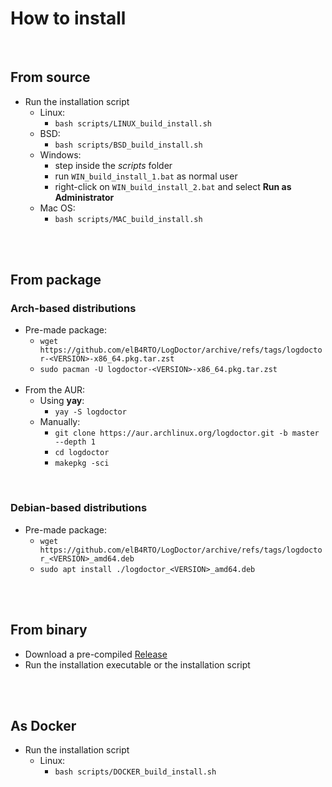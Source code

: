 # How to install

<br/>

## From source

- Run the installation script
  - Linux:
    - `bash scripts/LINUX_build_install.sh`
  - BSD:
    - `bash scripts/BSD_build_install.sh`
  - Windows:
    - step inside the *scripts* folder
    - run `WIN_build_install_1.bat` as normal user
    - right-click on `WIN_build_install_2.bat` and select **Run as Administrator**
  - Mac OS:
    - `bash scripts/MAC_build_install.sh`

<br/><br/>

## From package

### Arch-based distributions

- Pre-made package:
  - `wget https://github.com/elB4RTO/LogDoctor/archive/refs/tags/logdoctor-<VERSION>-x86_64.pkg.tar.zst`
  - `sudo pacman -U logdoctor-<VERSION>-x86_64.pkg.tar.zst`<br/><br/>
- From the AUR:
  - Using **yay**:
    - `yay -S logdoctor`<br/>
  - Manually:
    - `git clone https://aur.archlinux.org/logdoctor.git -b master --depth 1`
    - `cd logdoctor`
    - `makepkg -sci`

<br/>

### Debian-based distributions

- Pre-made package:
  - `wget https://github.com/elB4RTO/LogDoctor/archive/refs/tags/logdoctor_<VERSION>_amd64.deb`
  - `sudo apt install ./logdoctor_<VERSION>_amd64.deb`

<br/><br/>

## From binary

- Download a pre-compiled [Release](https://github.com/elB4RTO/LogDoctor/releases)
- Run the installation executable or the installation script

<br/><br/>

## As Docker

- Run the installation script
  - Linux:
    - `bash scripts/DOCKER_build_install.sh`

<br/>
